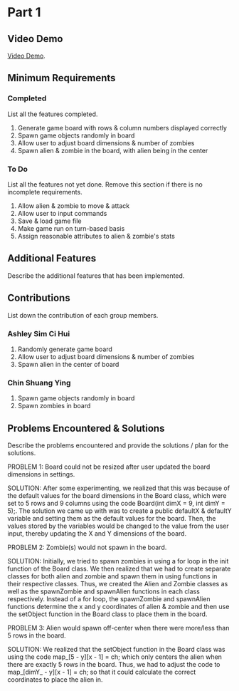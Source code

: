 # Part 1

## Video Demo

[Video Demo](https://www.youtube.com/watch?v=05fASRKdF6k).

## Minimum Requirements

### Completed

List all the features completed.

1. Generate game board with rows & column numbers displayed correctly
2. Spawn game objects randomly in board
3. Allow user to adjust board dimensions & number of zombies
4. Spawn alien & zombie in the board, with alien being in the center

### To Do

List all the features not yet done. Remove this section if there is no incomplete requirements.

1. Allow alien & zombie to move & attack
2. Allow user to input commands
3. Save & load game file
4. Make game run on turn-based basis
5. Assign reasonable attributes to alien & zombie's stats

## Additional Features

Describe the additional features that has been implemented.

## Contributions

List down the contribution of each group members.

### Ashley Sim Ci Hui

1. Randomly generate game board
2. Allow user to adjust board dimensions & number of zombies
3. Spawn alien in the center of board

### Chin Shuang Ying

1. Spawn game objects randomly in board
2. Spawn zombies in board

## Problems Encountered & Solutions

Describe the problems encountered and provide the solutions / plan for the solutions.

PROBLEM 1:
Board could not be resized after user updated the board dimensions in settings.

SOLUTION:
After some experimenting, we realized that this was because of the default values for the board dimensions in the Board class, which were set to 5 rows and 9 columns using the code Board(int dimX = 9, int dimY = 5);. The solution we came up with was to create a public defaultX & defaultY variable and setting them as the default values for the board. Then, the values stored by the variables would be changed to the value from the user input, thereby updating the X and Y dimensions of the board.

PROBLEM 2:
Zombie(s) would not spawn in the board.

SOLUTION:
Initially, we tried to spawn zombies in using a for loop in the init function of the Board class. We then realized that we had to create separate classes for both alien and zombie and spawn them in using functions in their respective classes. Thus, we created the Alien and Zombie classes as well as the spawnZombie and spawnAlien functions in each class respectively. Instead of a for loop, the spawnZombie and spawnAlien functions determine the x and y coordinates of alien & zombie and then use the setObject function in the Board class to place them in the board.

PROBLEM 3:
Alien would spawn off-center when there were more/less than 5 rows in the board.

SOLUTION:
We realized that the setObject function in the Board class was using the code map_[5 - y][x - 1] = ch; which only centers the alien when there are exactly 5 rows in the board. Thus, we had to adjust the code to map_[dimY_ - y][x - 1] = ch; so that it could calculate the correct coordinates to place the alien in.
